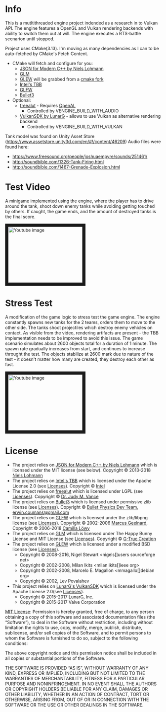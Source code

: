 Info
====

This is a mutltithreaded engine project indended as a research in to Vulkan API. The engine features a OpenGL and Vulkan rendering backends with ability to switch them out at will. The engine executes a RTS-battle scenarion until stopped.

Project uses CMake(3.13). I'm moving as many dependencies as I can to be auto-fetched by CMake's Fetch Content. 
* CMake will fetch and configure for you:
	* [JSON for Modern C++ by Niels Lohmann](https://github.com/nlohmann/json)
	* [GLM](https://glm.g-truc.net)
	* [GLEW](http://glew.sourceforge.net/) will be grabbed from a [cmake fork](https://github.com/Perlmint/glew-cmake)
	* [Intel's TBB](https://github.com/01org/tbb)
	* [GLFW](https://www.glfw.org/)
	* [Bullet3](https://github.com/bulletphysics/bullet3)
* Optional:
	* [freealut](https://github.com/vancegroup/freealut) - Requires [OpenAL](https://www.openal.org/)
		* Controlled by VENGINE_BUILD_WITH_AUDIO
	* [VulkanSDK by LunarG](https://www.lunarg.com/) - allows to use Vulkan as alternative rendering backend
		* Controlled by VENGINE_BUILD_WITH_VULKAN

Tank model was found on Unity Asset Store (https://www.assetstore.unity3d.com/en/#!/content/46209)
Audio files were found here:
 * https://www.freesound.org/people/joshuaempyre/sounds/251461/
 * http://soundbible.com/1326-Tank-Firing.html
 * http://soundbible.com/1467-Grenade-Explosion.html

Test Video
==========

A minigame implemented using the engine, where the player has to drive around the tank, shoot down enemy tanks while avoiding getting touched by others. If caught, the game ends, and the amount of destroyed tanks is the final score.

<a href="http://www.youtube.com/watch?feature=player_embedded&v=yWnIchIsI7E" target="_blank"><img src="http://img.youtube.com/vi/yWnIchIsI7E/0.jpg" alt="Youtube image" width="240" height="180" border="10" /></a>

Stress Test
===========

A modification of the game logic to stress test the game engine. The engine constantly spawns new tanks for the 2 teams, orders them to move to the other side. The tanks shoot projectiles which destroy enemy vehicles on contact. As visible from the video, rendering artifacts are present - the TBB implementation needs to be improved to avoid this issue. The game scenario simulates about 2600 objects total for a duration of 1 minute. The spawn rate gradually increases from start, and continues to increase throught the test. The objects stabilize at 2600 mark due to nature of the test - it doesn't matter how many are created, they destroy each other as fast.

<a href="http://www.youtube.com/watch?feature=player_embedded&v=7t4nZ0Hbtok" target="_blank"><img src="http://img.youtube.com/vi/7t4nZ0Hbtok/0.jpg" alt="Youtube image" width="240" height="180" border="10" /></a>

License
===========

* The project relies on [JSON for Modern C++ by Niels Lohmann](https://github.com/nlohmann/json) which is licensed under the MIT license (see below). Copyright © 2013-2018 [Niels Lohmann](http://nlohmann.me/)
* The project relies on [Intel's TBB](https://github.com/01org/tbb) which is licensed under the Apache License 2.0 (see [Licenses](Copying.md)). Copyright © [Intel](https://www.threadingbuildingblocks.org/)
* The project relies on [freealut](https://github.com/vancegroup/freealut) which is licensed under LGPL (see [Licenses](Copying.md)). Copyright © [Dr. Judy M. Vance](http://www.me.iastate.edu/jmvance/)
* The project relies on [Bullet3](https://github.com/bulletphysics/bullet3) which is licensed under permissive zlib license (see [Licenses](Copying.md)). Copyright © [Bullet Physics Dev Team](https://github.com/bulletphysics), [erwin.coumans@gmail.com](erwin.coumans@gmail.com)
* The project relies on [GLFW](https://www.glfw.org) which is licensed under the zlib/libpng license (see [Licenses](Copying.md)). Copyright © 2002-2006 [Marcus Geelnard](https://www.glfw.org/license.html), Copyright © 2006-2018 [Camilla Löwy](https://www.glfw.org/license.html)
* The project relies on [GLM](https://glm.g-truc.net) which is licensed under The Happy Bunny License and MIT License (see [Licenses](Copying.md)). Copyright © [G-Truc Creation](https://github.com/g-truc)
* The project relies on [GLEW](http://glew.sourceforge.net) which is licensed under a modified BSD license (see [Licenses](Copying.md)). 
	* Copyright © 2008-2016, Nigel Stewart <nigels[]users sourceforge net>
	* Copyright © 2002-2008, Milan Ikits <milan ikits[]ieee org>
	* Copyright © 2002-2008, Marcelo E. Magallon <mmagallo[]debian org>
	* Copyright © 2002, Lev Povalahev
* This project relies on [LunarG's VulkanSDK](https://www.lunarg.com/vulkan-sdk/) which is licensed under the Apache License 2.0(see [Licenses](Copying.md)). 
	* Copyright © 2015-2017 LunarG, Inc.
	* Copyright © 2015-2017 Valve Corporation

[MIT License](http://opensource.org/licenses/MIT): 
Permission is hereby granted, free of charge, to any person obtaining a copy of this software and associated documentation files (the “Software”), to deal in the Software without restriction, including without limitation the rights to use, copy, modify, merge, publish, distribute, sublicense, and/or sell copies of the Software, and to permit persons to whom the Software is furnished to do so, subject to the following conditions:

The above copyright notice and this permission notice shall be included in all copies or substantial portions of the Software.

THE SOFTWARE IS PROVIDED “AS IS”, WITHOUT WARRANTY OF ANY KIND, EXPRESS OR IMPLIED, INCLUDING BUT NOT LIMITED TO THE WARRANTIES OF MERCHANTABILITY, FITNESS FOR A PARTICULAR PURPOSE AND NONINFRINGEMENT. IN NO EVENT SHALL THE AUTHORS OR COPYRIGHT HOLDERS BE LIABLE FOR ANY CLAIM, DAMAGES OR OTHER LIABILITY, WHETHER IN AN ACTION OF CONTRACT, TORT OR OTHERWISE, ARISING FROM, OUT OF OR IN CONNECTION WITH THE SOFTWARE OR THE USE OR OTHER DEALINGS IN THE SOFTWARE.